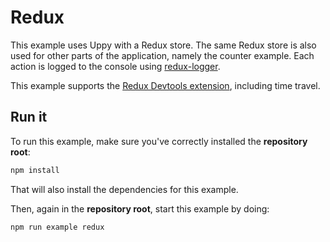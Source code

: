 # Redux

This example uses Uppy with a Redux store.
The same Redux store is also used for other parts of the application, namely the counter example.
Each action is logged to the console using [redux-logger](https://github.com/theaqua/redux-logger).

This example supports the [Redux Devtools extension](https://github.com/zalmoxisus/redux-devtools-extension), including time travel.

## Run it

To run this example, make sure you've correctly installed the **repository root**:
```bash
npm install
```
That will also install the dependencies for this example.

Then, again in the **repository root**, start this example by doing:
```bash
npm run example redux
```
